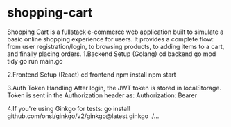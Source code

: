 # shopping-cart
Shopping Cart is a fullstack e-commerce web application built to simulate a basic online shopping experience for users. It provides a complete flow: from user registration/login, to browsing products, to adding items to a cart, and finally placing orders.
 1.Backend Setup (Golang)
cd backend
go mod tidy
go run main.go

2.Frontend Setup (React)
cd frontend
npm install
npm start

3.Auth Token Handling
After login, the JWT token is stored in localStorage.
Token is sent in the Authorization header as:
Authorization: Bearer <token>

4.If you're using Ginkgo for tests:
go install github.com/onsi/ginkgo/v2/ginkgo@latest
ginkgo ./...
